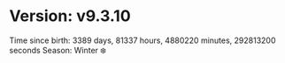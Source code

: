# Version: v9.3.10
Time since birth: 3389 days, 81337 hours, 4880220 minutes, 292813200 seconds
Season: Winter ❄️
